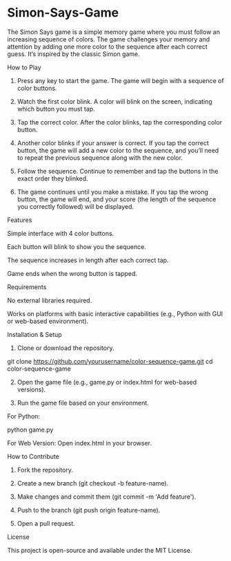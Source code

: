 # Simon-Says-Game

The Simon Says game is a simple memory game where you must follow an increasing sequence of colors. The game challenges your memory and attention by adding one more color to the sequence after each correct guess. It’s inspired by the classic Simon game.

How to Play

1. Press any key to start the game.
The game will begin with a sequence of color buttons.


2. Watch the first color blink.
A color will blink on the screen, indicating which button you must tap.


3. Tap the correct color.
After the color blinks, tap the corresponding color button.


4. Another color blinks if your answer is correct.
If you tap the correct button, the game will add a new color to the sequence, and you’ll need to repeat the previous sequence along with the new color.


5. Follow the sequence.
Continue to remember and tap the buttons in the exact order they blinked.


6. The game continues until you make a mistake.
If you tap the wrong button, the game will end, and your score (the length of the sequence you correctly followed) will be displayed.



Features

Simple interface with 4 color buttons.

Each button will blink to show you the sequence.

The sequence increases in length after each correct tap.

Game ends when the wrong button is tapped.


Requirements

No external libraries required.

Works on platforms with basic interactive capabilities (e.g., Python with GUI or web-based environment).


Installation & Setup

1. Clone or download the repository.

git clone https://github.com/yourusername/color-sequence-game.git
cd color-sequence-game


2. Open the game file (e.g., game.py or index.html for web-based versions).


3. Run the game file based on your environment.

For Python:

python game.py

For Web Version: Open index.html in your browser.




How to Contribute

1. Fork the repository.


2. Create a new branch (git checkout -b feature-name).


3. Make changes and commit them (git commit -m 'Add feature').


4. Push to the branch (git push origin feature-name).


5. Open a pull request.



License

This project is open-source and available under the MIT License.


